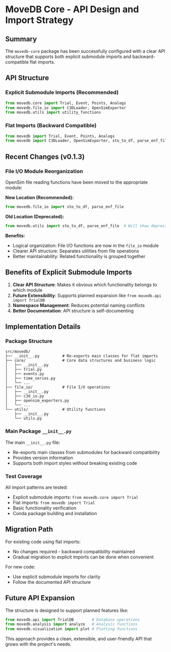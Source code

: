 # MoveDB Core - API Design and Import Strategy

## Summary

The `movedb-core` package has been successfully configured with a clear API structure that supports both explicit submodule imports and backward-compatible flat imports.

## API Structure

### Explicit Submodule Imports (Recommended)

```python
from movedb.core import Trial, Event, Points, Analogs
from movedb.file_io import C3DLoader, OpenSimExporter
from movedb.utils import utility_functions
```

### Flat Imports (Backward Compatible)

```python
from movedb import Trial, Event, Points, Analogs
from movedb import C3DLoader, OpenSimExporter, sto_to_df, parse_enf_file
```

## Recent Changes (v0.1.3)

### File I/O Module Reorganization

OpenSim file reading functions have been moved to the appropriate module:

**New Location (Recommended):**

```python
from movedb.file_io import sto_to_df, parse_enf_file
```

**Old Location (Deprecated):**

```python
from movedb.utils import sto_to_df, parse_enf_file  # Will show deprecation warning
```

**Benefits:**

- Logical organization: File I/O functions are now in the `file_io` module
- Clearer API structure: Separates utilities from file operations
- Better maintainability: Related functionality is grouped together

## Benefits of Explicit Submodule Imports

1. **Clear API Structure**: Makes it obvious which functionality belongs to which module
2. **Future Extensibility**: Supports planned expansion like `from movedb.api import TrialDB`
3. **Namespace Management**: Reduces potential naming conflicts
4. **Better Documentation**: API structure is self-documenting

## Implementation Details

### Package Structure

```
src/movedb/
├── __init__.py          # Re-exports main classes for flat imports
├── core/                # Core data structures and business logic
│   ├── __init__.py
│   ├── trial.py
│   ├── events.py
│   ├── time_series.py
│   └── ...
├── file_io/             # File I/O operations
│   ├── __init__.py
│   ├── c3d_io.py
│   ├── opensim_exporters.py
│   └── ...
└── utils/               # Utility functions
    ├── __init__.py
    └── utils.py
```

### Main Package `__init__.py`

The main `__init__.py` file:

- Re-exports main classes from submodules for backward compatibility
- Provides version information
- Supports both import styles without breaking existing code

### Test Coverage

All import patterns are tested:

- Explicit submodule imports: `from movedb.core import Trial`
- Flat imports: `from movedb import Trial`
- Basic functionality verification
- Conda package building and installation

## Migration Path

For existing code using flat imports:

- No changes required - backward compatibility maintained
- Gradual migration to explicit imports can be done when convenient

For new code:

- Use explicit submodule imports for clarity
- Follow the documented API structure

## Future API Expansion

The structure is designed to support planned features like:

```python
from movedb.api import TrialDB        # Database operations
from movedb.analysis import analyze   # Analysis functions
from movedb.visualization import plot # Plotting functions
```

This approach provides a clean, extensible, and user-friendly API that grows with the project's needs.
